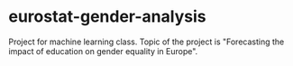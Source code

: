 # eurostat-gender-analysis
Project for machine learning class. Topic of the project is "Forecasting the impact of education on gender equality in Europe".
